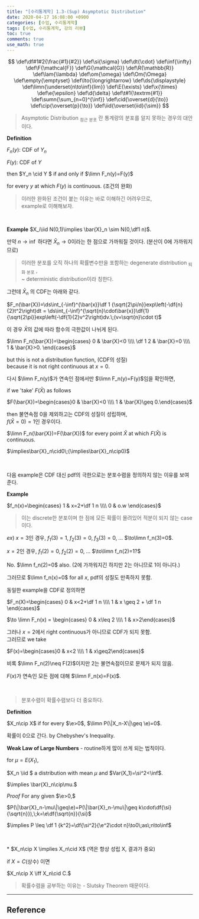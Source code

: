 ```yaml
---
title: "[수리통계학] 1.3-(Sup) Asymptotic Distribution"
date: 2020-04-17 16:08:00 +0900
categories: [수업, 수리통계학]
tags: [수업, 수리통계학, 강의 리뷰]
toc: true
comments: true
use_math: true  	
---
```


$$
\def\df#1#2{\frac{#1}{#2}}
\def\si{\sigma}
\def\dt{\cdot}
\def\inf{\infty}
\def\F{\mathcal{F}}
\def\G{\mathcal{G}}
\def\R{\mathbb{R}}
\def\lam{\lambda}
\def\om{\omega}
\def\Om{\Omega}
\def\empty{\emptyset}
\def\lto{\longrightarrow}
\def\ds{\displaystyle}
\def\limn{\underset{n\to\inf}{lim}}
\def\E{\exists}
\def\x{\times}
\def\e{\epsilon}
\def\d{\delta}
\def\t#1{\textrm{#1}}
\def\sumn{\sum_{n=0}^{\inf}}
\def\cid{\overset{d}{\to}}
\def\cip{\overset{p}{\to}}
\def\iid{\overset{iid}{\sim}}
$$

>  Asymptotic Distribution <sub>점근 분포</sub> 란 통계량의 분포를 알지 못하는 경우의 대안이다.

**Definition** 

$F_n(y)$: CDF of $Y_n$

$F(y)$: CDF of $Y$ 

then $Y_n \cid Y $ if and only if $\limn F_n(y)=F(y)$ 

for every $y$ at which $F(y)$ is continuous. (조건의 완화)

> 이러한 완화된 조건이 붙는 이유는 바로 이해하긴 어려우므로,  
> example로 이해해보자.

<br>

**Example** $X_i\iid N(0,1)\implies \bar{X}_n \sim N(0,\df1 n)$.

만약 $n\to\inf$ 하다면 $\bar{X}_n\to0$이라는 한 점으로 가까워질 것이다. (분산이 0에 가까워지므로)

> 이러한 분포를 오직 하나의 확률변수만을 포함하는 degenerate distribution <sub>퇴화 분포</sub> ,  
> ~ deterministic distribution이라 칭한다.

그런데 $\bar{X}_n$ 의 CDF는 아래와 같다.

$F_n(\bar{X})=\ds\int_{-\inf}^{\bar{x}}\df 1 {\sqrt{2\pi/n}}exp\left(-\df{n}{2}t^2\right)dt = \ds\int_{-\inf}^{\sqrt{n}\cdot\bar{x}}\df{1}{\sqrt{2\pi}}exp\left(-\df{1}{2}v^2\right)dv.\;(v=\sqrt{n}\cdot t)$

이 경우 $\bar{X}$의 값에 따라 함수의 극한값이 나뉘게 된다.

$\limn F_n(\bar{X})=\begin{cases}
0 & \bar{X}<0 \\\\ \df 1 2 & \bar{X}=0 \\\\ 1 & \bar{X}>0.
\end{cases}$

but this is not a distribution function, (CDF의 성질)  
because it is not right continuous at $x=0$. 

다시 $\limn F_n(y)$가 연속인 점에서만 $\limn F_n(y)=F(y)$임을 확인하면,  

if we 'take' $F(\bar{X})$ as follows

$F(\bar{X})=\begin{cases}0 & \bar{X}<0 \\\\ 1 & \bar{X}\geq 0.\end{cases}$

then 불연속점 $0$을 제외하고는 CDF의 성질이 성립하며,  
$f(\bar{X}=0)=1$인 경우이다.

$\limn F_n(\bar{X})=F(\bar{X})$ for every point $\bar{X}$ at which $F(\bar{X})$ is continuous. 

$\implies\bar{X}_n\cid0\;(\implies\bar{X}_n\cip0)$

<br>

다음 example은 CDF 대신 pdf의 극한으로는 분포수렴을 정의하지 않는 이유를 보여준다.

**Example** 

$f_n(x)=\begin{cases}
1 & x=2+\df 1 n \\\\ 0 & o.w
\end{cases}$

> 이는 discrete한 분포이며 한 점에 모든 확률이 몰려있어 적분이 되지 않는 case이다.

*ex*) $x=3$인 경우, $f_1(3)=1,\;f_2(3)=0,\;f_3(3)=0,\;...$ $\to\limn f_n(3)=0$. 

$x=2$인 경우, $f_1(2)=0,\;f_2(2)=0,\;...$ $\to\limn f_n(2)=1?$ 

No. $\limn f_n(2)=0$ also. (2에 가까워지긴 하지만 2는 아니므로 1이 아니다.)

그러므로 $\limn f_n(x)=0$ for all $x$, pdf의 성질도 만족하지 못함.

동일한 example을 CDF로 정의하면

$F_n(X)=\begin{cases}
0 & x<2+\df 1 n \\\\ 1 & x \geq 2 + \df 1 n \end{cases}$

$\to \limn F_n(x) = \begin{cases} 0 & x\leq 2 \\\\ 1 & x>2\end{cases}$

그러나 $x=2$에서 right continuous가 아니므로 CDF가 되지 못함.  
그러므로 we take

$F(x)=\begin{cases}0 & x<2 \\\\ 1 & x\geq2\end{cases}$

비록 $\limn F_n(2)\neq F(2)$이지만 2는 불연속점이므로 문제가 되지 않음. 

$F(x)$가 연속인 모든 점에 대해 $\limn F_n(x)=F(x)$. 

<br>

> 분포수렴이 확률수렴보다 더 중요하다.

**Definition** 

$X_n\cip X$ if for every $\e>0$, $\limn P(\|X_n-X\|\geq \e)=0$.

확률이 0으로 간다. by Chebyshev's Inequality.

**Weak Law of Large Numbers**  - routine하게 많이 쓰게 되는 법칙이다.

for $\mu = E(X_1)$,

$X_n \iid $ a distribution with mean $\mu$ and $Var(X_1)=\si^2<\inf$. 

$\implies \bar{X}_n\cip\mu.$ 

*Proof*  For any given $\e>0,$

$P(\|\bar{X}_n-\mu\|\geq\e)=P(\|\bar{X}_n-\mu\|\geq k\cdot\df{\si}{\sqrt{n}}),\;k=\e\df{\sqrt{n}}{\si}$

$\implies P \leq \df 1 {k^2}=\df{\si^2}{\e^2\cdot n}\to0\;as\;n\to\inf$

<br>

\* $X_n\cip X \implies X_n\cid X$ (역은 항상 성립 X, 결과가 중요)

if $X=C$(상수) 이면 

$X_n\cip X \iff X_n\cid C.$

> 확률수렴을 공부하는 이유는 - Slutsky Theorem 때문이다.

***

## **Reference**







